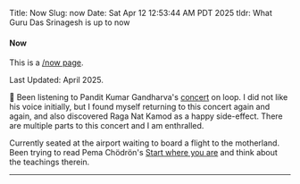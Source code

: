 Title: Now
Slug: now
Date: Sat Apr 12 12:53:44 AM PDT 2025
tldr: What Guru Das Srinagesh is up to now

#### Now

This is a [/now page](https://nownownow.com/about).

Last Updated: April 2025.

🎵 Been listening to Pandit Kumar Gandharva's [concert][c] on loop. I did not like
his voice initially, but I found myself returning to this concert again and again,
and also discovered Raga Nat Kamod as a happy side-effect. There are multiple parts
to this concert and I am enthralled.

Currently seated at the airport waiting to board a flight to the motherland. Been
trying to read Pema Chödrön's [Start where you
are](https://pemachodronfoundation.org/product/start-where-you-are-book/) and think
about the teachings therein.

[c]: https://www.youtube.com/watch?v=dznoATZrayw

---
